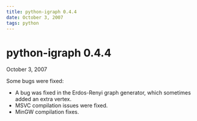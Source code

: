 ```yaml
---
title: python-igraph 0.4.4
date: October 3, 2007
tags: python
---
```


python-igraph 0.4.4
===================

October 3, 2007

Some bugs were fixed:

- A bug was fixed in the Erdos-Renyi graph generator, which sometimes
  added an extra vertex.
- MSVC compilation issues were fixed.
- MinGW compilation fixes.
